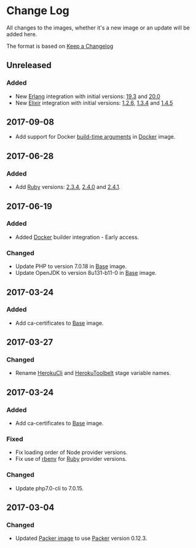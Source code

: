 # Change Log
All changes to the images, whether it's a new image or an update will be added here.

The format is based on [Keep a Changelog](http://keepachangelog.com/)

## Unreleased
### Added
- New [Erlang](erlang/) integration with initial versions: [19.3](erlang/19.3) and [20.0](erlang/20.0)
- New [Elixir](elixir/) integration with initial versions: [1.2.6](elixir/1.2.6), [1.3.4](elixir/1.3.4) and [1.4.5](elixir/1.4.5)

## 2017-09-08
- Add support for Docker [build-time arguments](https://docs.docker.com/engine/reference/commandline/build/#set-build-time-variables-build-arg) in [Docker](docker/) image.

## 2017-06-28
### Added
- Add [Ruby](ruby/) versions: [2.3.4](ruby/2.3.4), [2.4.0](ruby/2.4.0) and [2.4.1](ruby/2.4.1).

## 2017-06-19
### Added
- Added [Docker](docker/) builder integration - Early access.

### Changed
- Update PHP to version 7.0.18 in [Base](base/) image.
- Update OpenJDK to version 8u131-b11-0 in [Base](base/) image.

## 2017-03-24
### Added
- Add ca-certificates to [Base](base/) image.

## 2017-03-27
### Changed
- Rename [HerokuCli](heroku_cli) and [HerokuToolbelt](heroku_toolbelt) stage variable names.

## 2017-03-24
### Added
- Add ca-certificates to [Base](base/) image.

### Fixed
- Fix loading order of Node provider versions.
- Fix use of [rbenv](https://github.com/rbenv/rbenv) for [Ruby](ruby/) provider versions.

### Changed
- Update php7.0-cli to 7.0.15.

## 2017-03-04
### Changed
- Updated [Packer image](packer/) to use [Packer](http://packer.io/) version 0.12.3.
